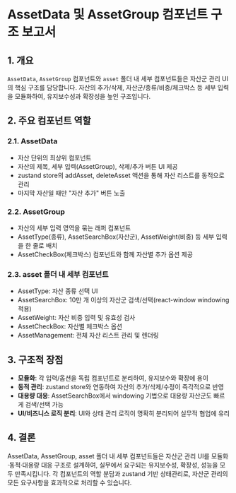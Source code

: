 # AssetData 및 AssetGroup 컴포넌트 구조 보고서

## 1. 개요

`AssetData`, `AssetGroup` 컴포넌트와 `asset` 폴더 내 세부 컴포넌트들은 자산군 관리 UI의 핵심 구조를 담당합니다. 자산의 추가/삭제, 자산군/종류/비중/체크박스 등 세부 입력을 모듈화하여, 유지보수성과 확장성을 높인 구조입니다.

## 2. 주요 컴포넌트 역할

### 2.1. AssetData
- 자산 단위의 최상위 컴포넌트
- 자산의 제목, 세부 입력(AssetGroup), 삭제/추가 버튼 UI 제공
- zustand store의 addAsset, deleteAsset 액션을 통해 자산 리스트를 동적으로 관리
- 마지막 자산일 때만 "자산 추가" 버튼 노출

### 2.2. AssetGroup
- 자산의 세부 입력 영역을 묶는 래퍼 컴포넌트
- AssetType(종류), AssetSearchBox(자산군), AssetWeight(비중) 등 세부 입력을 한 줄로 배치
- AssetCheckBox(체크박스) 컴포넌트와 함께 자산별 추가 옵션 제공

### 2.3. asset 폴더 내 세부 컴포넌트
- AssetType: 자산 종류 선택 UI
- AssetSearchBox: 10만 개 이상의 자산군 검색/선택(react-window windowing 적용)
- AssetWeight: 자산 비중 입력 및 유효성 검사
- AssetCheckBox: 자산별 체크박스 옵션
- AssetManagement: 전체 자산 리스트 관리 및 렌더링

## 3. 구조적 장점

- **모듈화**: 각 입력/옵션을 독립 컴포넌트로 분리하여, 유지보수와 확장에 용이
- **동적 관리**: zustand store와 연동하여 자산의 추가/삭제/수정이 즉각적으로 반영
- **대용량 대응**: AssetSearchBox에서 windowing 기법으로 대용량 자산군도 빠르게 검색/선택 가능
- **UI/비즈니스 로직 분리**: UI와 상태 관리 로직이 명확히 분리되어 실무적 협업에 유리

## 4. 결론

AssetData, AssetGroup, asset 폴더 내 세부 컴포넌트들은 자산군 관리 UI를 모듈화·동적·대용량 대응 구조로 설계하여, 실무에서 요구되는 유지보수성, 확장성, 성능을 모두 만족시킵니다. 각 컴포넌트의 역할 분담과 zustand 기반 상태관리로, 자산군 관리의 모든 요구사항을 효과적으로 처리할 수 있습니다.
